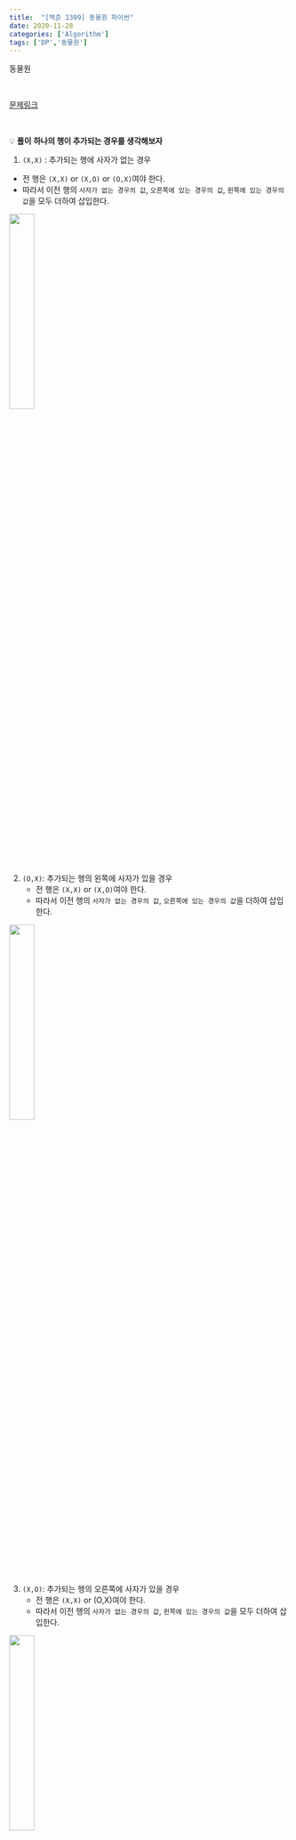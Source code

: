 ```yaml
---
title:  "[백준 1309] 동물원 파이썬"
date: 2020-11-28
categories: ['Algorithm']
tags: ['DP','동물원']
---
```


동물원


<br>

[문제링크](https://www.acmicpc.net/problem/1309)

<br>

:bulb: **풀이**
**하나의 행이 추가되는 경우를 생각해보자**<br>
1)  `(X,X)` : 추가되는 행에 사자가 없는 경우
   - 전 행은 `(X,X)` or `(X,O)` or `(O,X)`여야 한다.
   - 따라서 이전 행의 `사자가 없는 경우의 값`, `오른쪽에 있는 경우의 값`, `왼쪽에 있는 경우의 값`을 모두 더하여 삽입한다.

<img src="https://user-images.githubusercontent.com/62331803/100492384-c5d27600-316e-11eb-8215-a581ee94416b.png" width="30%">

<br>

2) `(O,X)`: 추가되는 행의 왼쪽에 사자가 있을 경우
   - 전 행은 `(X,X)` or `(X,O)`여야 한다.
   - 따라서 이전 행의 `사자가 없는 경우의 값`, `오른쪽에 있는 경우의 값`을 더하여 삽입한다.

<img src="https://user-images.githubusercontent.com/62331803/100492411-08944e00-316f-11eb-87f7-6221a95c23ff.png" width="30%">

<br>

3) `(X,O)`: 추가되는 행의 오른쪽에 사자가 있을 경우
   - 전 행은 `(X,X)` or (O,X)여야 한다.
   - 따라서 이전 행의 `사자가 없는 경우의 값`,  `왼쪽에 있는 경우의 값`을 모두 더하여 삽입한다.

<img src="https://user-images.githubusercontent.com/62331803/100492416-1649d380-316f-11eb-9c2c-166b7e7adb41.png" width="30%">

<br>
<br>
<br>


> 코드 
#### 배열 O 풀이

```python
import sys
n = int(sys.stdin.readline())
no = [1] + [0]*n
left = [0]*(n+1)
right = [0]*(n+1)
mod = 9901

for i in range(1,n+1):
    no[i] = (no[i-1] + left[i-1] + right[i-1]) % mod
    left[i] = (no[i-1] + right[i-1]) % mod
    right[i] = (no[i-1] + left[i-1]) % mod
print((no[-1]+left[-1]+right[-1]) % mod)

```


#### 배열 X 풀이
```python
import sys
n = int(sys.stdin.readline())
no, left, right = 1, 0, 0
mod = 9901

for i in range(n):
    no = (no + left + right) % mod
    left, right = no - right, no - left # 주의

print((no + left + right) % mod)
```

<br>

> 속도 비교<br>

- `위`: 배열 X, `아래`: 배열 O

<img src="https://user-images.githubusercontent.com/62331803/100492353-928fe700-316e-11eb-84b8-b3005281d5f5.png" width="40%">

